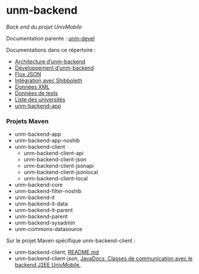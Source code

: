 unm-backend
===========

_Back end du projet UnivMobile_

Documentation parente : [unm-devel](../../../unm-devel/blob/develop/README.md "Documentation parente : unm-devel/README.md")

Documentations dans ce répertoire :

  * [Architecture d’unm-backend](Arch.md "Arch.md") 
  * [Développement d’unm-backend](Devel.md "Devel.md")
  * [Flux JSON](JSON.md "JSON.md")
  * [Intégration avec Shibboleth](Shibboleth.md "Shibboleth.md") 
  * [Données XML](XMLData.md "XMLData.md") 
  * [Données de tests](Tests.md "Tests.md") 
  * [Liste des universités](Universities.md "Universities.md") 
  * [unm-backend-app](unm-backend-app.md "unm-backend-app.md")

 
### Projets Maven

  * unm-backend-app
  * unm-backend-app-noshib 
  * unm-backend-client 
    * unm-backend-client-api 
    * unm-backend-client-json 
    * unm-backend-client-jsonapi
    * unm-backend-client-jsonlocal
    * unm-backend-client-local 
  * unm-backend-core 
  * unm-backend-filter-noshib 
  * unm-backend-it 
  * unm-backend-it-data 
  * unm-backend-it-parent 
  * unm-backend-parent 
  * unm-backend-sysadmin 
  * unm-commons-datasource 

Sur le projet Maven spécifique unm-backend-client :

  * unm-backend-client, [README.md](unm-backend-client/README.md "README.md")
  * unm-backend-client-json, [JavaDocs, Classes de communication avec le backend J2EE UnivMobile.](http://univmobile.vswip.com/nexus/content/sites/pub/unm-backend-client-json/0.0.4/apidocs/)